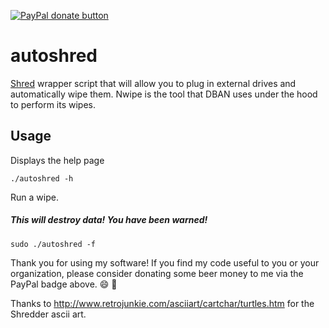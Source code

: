 <!-- BADGES/ -->
<span class="badge-paypal"><a href="https://paypal.me/pgporada" title="Donate to my project using Paypal"><img src="https://img.shields.io/badge/paypal-donate-yellow.svg" alt="PayPal donate button" /></a></span>
<!-- /BADGES -->

# autoshred
[Shred](https://www.gnu.org/software/coreutils/manual/html_node/shred-invocation.html) wrapper script that will allow you to plug in external drives and automatically wipe them. Nwipe is the tool that DBAN uses under the hood to perform its wipes.

## Usage
Displays the help page
```
./autoshred -h
```

Run a wipe.
##### This will destroy data! You have been warned!
```
sudo ./autoshred -f
```

Thank you for using my software! If you find my code useful to you or your organization, please consider donating some beer money to me via the PayPal badge above. :smile: :beers:

Thanks to http://www.retrojunkie.com/asciiart/cartchar/turtles.htm for the Shredder ascii art.
